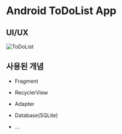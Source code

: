 # Android ToDoList App

## UI/UX

![ToDoList](https://github.com/Climier-code/AndroidStudio/blob/master/img/ToDoList.gif)

## 사용된 개념

- Fragment

- RecyclerView

- Adapter

- Database(SQLite)

- ...
